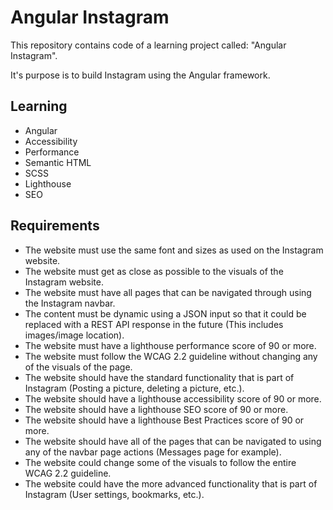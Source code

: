 # Angular Instagram

This repository contains code of a learning project called: "Angular Instagram".

It's purpose is to build Instagram using the Angular framework.

## Learning

- Angular
- Accessibility
- Performance
- Semantic HTML
- SCSS
- Lighthouse
- SEO

## Requirements

- The website must use the same font and sizes as used on the Instagram website.
- The website must get as close as possible to the visuals of the Instagram website.
- The website must have all pages that can be navigated through using the Instagram navbar.
- The content must be dynamic using a JSON input so that it could be replaced with a REST API response in the future (This includes images/image location).
- The website must have a lighthouse performance score of 90 or more.
- The website must follow the WCAG 2.2 guideline without changing any of the visuals of the page.
- The website should have the standard functionality that is part of Instagram (Posting a picture, deleting a picture, etc.).
- The website should have a lighthouse accessibility score of 90 or more.
- The website should have a lighthouse SEO score of 90 or more.
- The website should have a lighthouse Best Practices score of 90 or more.
- The website should have all of the pages that can be navigated to using any of the navbar page actions (Messages page for example).
- The website could change some of the visuals to follow the entire WCAG 2.2 guideline.
- The website could have the more advanced functionality that is part of Instagram (User settings, bookmarks, etc.).
